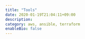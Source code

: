 ```yaml
---
title: "Tools"
date: 2020-01-19T21:04:11+09:00
description: 
category: aws, ansible, terraform
enableBio: false
---
```

